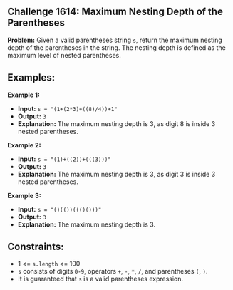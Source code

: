 ## Challenge 1614: Maximum Nesting Depth of the Parentheses

**Problem:**
Given a valid parentheses string `s`, return the maximum nesting depth of the parentheses in the string. The nesting depth is defined as the maximum level of nested parentheses.

## Examples:

 **Example 1:**
 
 - **Input:** `s = "(1+(2*3)+((8)/4))+1"`
 - **Output:** `3`
 - **Explanation:** The maximum nesting depth is 3, as digit 8 is inside 3 nested parentheses.

 **Example 2:**
 
 - **Input:** `s = "(1)+((2))+(((3)))"`
 - **Output:** `3`
 - **Explanation:** The maximum nesting depth is 3, as digit 3 is inside 3 nested parentheses.

 **Example 3:**
 
 - **Input:** `s = "()(())((()()))"`
 - **Output:** `3`
 - **Explanation:** The maximum nesting depth is 3.

## Constraints:

- 1 <= `s.length` <= 100
- `s` consists of digits `0-9`, operators `+`, `-`, `*`, `/`, and parentheses `(`, `)`.
- It is guaranteed that `s` is a valid parentheses expression.

